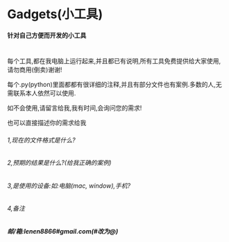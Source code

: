 # Gadgets(小工具)
#### 针对自己方便而开发的小工具

# 

每个工具,都在我电脑上运行起来,并且都已有说明,所有工具免费提供给大家使用,请勿商用(倒卖)谢谢!

每个.py(python)里面都都有很详细的注释,并且有部分文件也有案例.多数的人,无需联系本人依然可以使用.

如不会使用,请留言给我,我有时间,会询问您的需求!

也可以直接描述你的需求给我

###### 1,现在的文件格式是什么?

###### 2,预期的结果是什么?(给我正确的案例)

###### 3,是使用的设备:如:电脑(mac, window),手机?

###### 4,备注

##### 邮/箱:**lenen8866#gmail.com**(#改为@)
